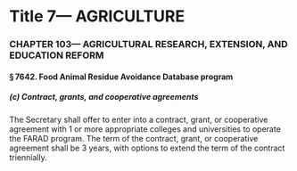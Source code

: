 
# Title 7— AGRICULTURE
### CHAPTER 103— AGRICULTURAL RESEARCH, EXTENSION, AND EDUCATION REFORM
#### § 7642. Food Animal Residue Avoidance Database program
##### (c) Contract, grants, and cooperative agreements

The Secretary shall offer to enter into a contract, grant, or cooperative agreement with 1 or more appropriate colleges and universities to operate the FARAD program. The term of the contract, grant, or cooperative agreement shall be 3 years, with options to extend the term of the contract triennially.
